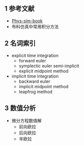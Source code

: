 ## 1 参考文献
- [Phys-sim-book](https://phys-sim-book.github.io/)
- 布料仿真中常用积分方法

## 2 名词索引
- explicit time integration
	- forward euler
	- symplectic euler semi-implicit
	- explicit midpoint method
- implicit time integration
	- backward euler
	- implicit midpoint method
	- leapfrog method

## 3 数值分析
- 微分方程数值解
	- 前向欧拉
	- 后向欧拉
	- 辛欧拉

